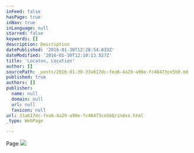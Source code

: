 ```yaml
---
inFeed: false
hasPage: true
inNav: true
inLanguage: null
starred: false
keywords: []
description: Description
datePublished: '2016-01-30T12:28:54.833Z'
dateModified: '2016-01-30T12:18:13.527Z'
title: 'Locaton, Location'
author: []
sourcePath: _posts/2016-01-30-33a617dc-fea6-4a29-a90e-fc48473ce5b0.md
published: true
authors: []
publisher:
  name: null
  domain: null
  url: null
  favicon: null
url: 33a617dc-fea6-4a29-a90e-fc48473ce5b0/index.html
_type: WebPage

---
```

Page
![](https://the-grid-user-content.s3-us-west-2.amazonaws.com/925cf604-af28-4e2f-b7bc-0c24293c7b2e.jpg)